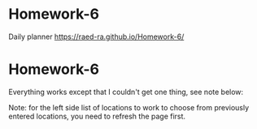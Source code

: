 # Homework-6
Daily planner
https://raed-ra.github.io/Homework-6/
# Homework-6

Everything works except that I couldn't get one thing, see note below:

Note: for the left side list of locations to work to choose from previously entered locations, you need to refresh the page first.
